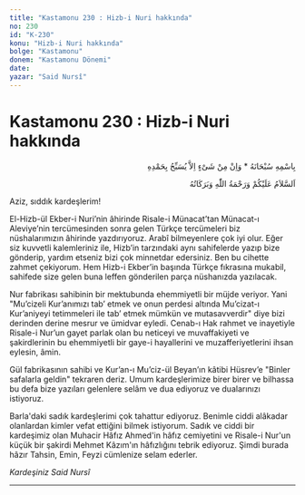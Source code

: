 ```yaml
---
title: "Kastamonu 230 : Hizb-i Nuri hakkında"
no: 230
id: "K-230"
konu: "Hizb-i Nuri hakkında"
bolge: "Kastamonu"
donem: "Kastamonu Dönemi"
date: 
yazar: "Said Nursî"
---
```


# Kastamonu 230 : Hizb-i Nuri hakkında

<p class="arabic" dir="rtl" title="Meal: “Subhân Allah’ın adıyla” * “Hiçbir şey yoktur ki O'nu hamd ile tesbih etmesin” [İsrâ 17:44]">بِاسْمِهِ سُبْحَانَهُ * وَاِنْ مِنْ شَىْءٍ اِلاَّ يُسَبِّحُ بِحَمْدِهِ</p>

<p class="arabic" dir="rtl" title="Meal: “Allah’ın selâmı, rahmeti ve bereketleri, üzerinize olsun.”">اَلسَّلاَمُ عَلَيْكُمْ وَرَحْمَةُ اللّٰهِ وَبَرَكَاتُهُ</p>

Aziz, sıddık kardeşlerim!

El-Hizb-ül Ekber-i Nuri’nin âhirinde Risale-i Münacat’tan Münacat-ı Aleviye’nin tercümesinden sonra gelen Türkçe tercümeleri biz nüshalarımızın âhirinde yazdırıyoruz. Arabî bilmeyenlere çok iyi olur. Eğer siz kuvvetli kalemleriniz ile, Hizb’in tarzındaki aynı sahifelerde yazıp bize gönderip, yardım etseniz bizi çok minnetdar edersiniz. Ben bu cihette zahmet çekiyorum. Hem Hizb-i Ekber’in başında Türkçe fıkrasına mukabil, sahifede size gelen buna leffen gönderilen parça nüshanızda yazılacak.

Nur fabrikası sahibinin bir mektubunda ehemmiyetli bir müjde veriyor. Yani "Mu’cizeli Kur’anımızı tab’ etmek ve onun perdesi altında Mu’cizat-ı Kur’aniyeyi tetimmeleri ile tab’ etmek mümkün ve mutasavverdir" diye bizi derinden derine mesrur ve ümidvar eyledi. Cenab-ı Hak rahmet ve inayetiyle Risale-i Nur’un gayet parlak olan bu neticeyi ve muvaffakiyeti ve şakirdlerinin bu ehemmiyetli bir gaye-i hayallerini ve muzafferiyetlerini ihsan eylesin, âmin.

Gül fabrikasının sahibi ve Kur’an-ı Mu’ciz-ül Beyan’ın kâtibi Hüsrev’e "Binler safalarla geldin" tekraren deriz. Umum kardeşlerimize birer birer ve bilhassa bu defa bize yazıları gelenlere selâm ve dua ediyoruz ve dualarınızı istiyoruz.

Barla'daki sadık kardeşlerimi çok tahattur ediyoruz. Benimle ciddi alâkadar olanlardan kimler vefat ettiğini bilmek istiyorum. Sadık ve ciddi bir kardeşimiz olan Muhacir Hâfız Ahmed'in hâfız cemiyetini ve Risale-i Nur'un küçük bir şakirdi Mehmet Kâzım'ın hâfızlığını tebrik ediyoruz. Şimdi burada hâzır Tahsin, Emin, Feyzi cümlenize selam ederler.

*Kardeşiniz*
*Said Nursî*

***
